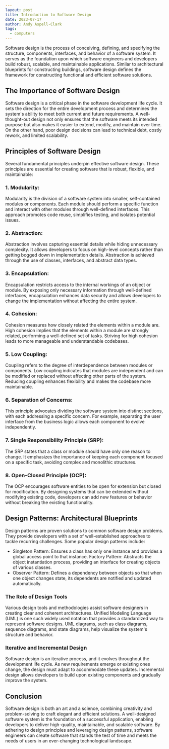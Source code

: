 ```yaml
---
layout: post
title: Introduction to Software Design
date: 2023-07-17
author: Andy Aspell-Clark
tags:
  - computers
---
```


Software design is the process of conceiving, defining, and specifying the structure, components, interfaces, and
behavior of a software system. It serves as the foundation upon which software engineers and developers build robust,
scalable, and maintainable applications. Similar to architectural blueprints for constructing buildings, software design
defines the framework for constructing functional and efficient software solutions.

## The Importance of Software Design

Software design is a critical phase in the software development life cycle. It sets the direction for the entire
development process and determines the system's ability to meet both current and future requirements. A well-thought-out
design not only ensures that the software meets its intended purpose but also makes it easier to extend, modify, and
maintain over time. On the other hand, poor design decisions can lead to technical debt, costly rework, and limited
scalability.

## Principles of Software Design

Several fundamental principles underpin effective software design. These principles are essential for creating software
that is robust, flexible, and maintainable:

### 1. Modularity:

Modularity is the division of a software system into smaller, self-contained modules or components. Each module should
perform a specific function and interact with other modules through well-defined interfaces. This approach promotes code
reuse, simplifies testing, and isolates potential issues.

### 2. Abstraction:

Abstraction involves capturing essential details while hiding unnecessary complexity. It allows developers to focus on
high-level concepts rather than getting bogged down in implementation details. Abstraction is achieved through the use
of classes, interfaces, and abstract data types.

### 3. Encapsulation:

Encapsulation restricts access to the internal workings of an object or module. By exposing only necessary information
through well-defined interfaces, encapsulation enhances data security and allows developers to change the implementation
without affecting the entire system.

### 4. Cohesion:

Cohesion measures how closely related the elements within a module are. High cohesion implies that the elements within a
module are strongly related, performing a well-defined set of tasks. Striving for high cohesion leads to more manageable
and understandable codebases.

### 5. Low Coupling:

Coupling refers to the degree of interdependence between modules or components. Low coupling indicates that modules are
independent and can be modified or replaced without affecting other parts of the system. Reducing coupling enhances
flexibility and makes the codebase more maintainable.

### 6. Separation of Concerns:

This principle advocates dividing the software system into distinct sections, with each addressing a specific concern.
For example, separating the user interface from the business logic allows each component to evolve independently.

### 7. Single Responsibility Principle (SRP):

The SRP states that a class or module should have only one reason to change. It emphasizes the importance of keeping
each component focused on a specific task, avoiding complex and monolithic structures.

### 8. Open-Closed Principle (OCP):

The OCP encourages software entities to be open for extension but closed for modification. By designing systems that can
be extended without modifying existing code, developers can add new features or behavior without breaking the existing
functionality.

## Design Patterns: Architectural Blueprints

Design patterns are proven solutions to common software design problems. They provide developers with a set of
well-established approaches to tackle recurring challenges. Some popular design patterns include:

* Singleton Pattern: Ensures a class has only one instance and provides a global access point to that instance.
  Factory Pattern: Abstracts the object instantiation process, providing an interface for creating objects of various
  classes.
* Observer Pattern: Defines a dependency between objects so that when one object changes state, its dependents are
  notified and updated automatically.

### The Role of Design Tools

Various design tools and methodologies assist software designers in creating clear and coherent architectures. Unified
Modeling Language (UML) is one such widely used notation that provides a standardized way to represent software designs.
UML diagrams, such as class diagrams, sequence diagrams, and state diagrams, help visualize the system's structure and
behavior.

### Iterative and Incremental Design

Software design is an iterative process, and it evolves throughout the development life cycle. As new requirements
emerge or existing ones change, the design must adapt to accommodate these updates. Incremental design allows developers
to build upon existing components and gradually improve the system.

## Conclusion

Software design is both an art and a science, combining creativity and problem-solving to craft elegant and efficient
solutions. A well-designed software system is the foundation of a successful application, enabling developers to deliver
high-quality, maintainable, and scalable software. By adhering to design principles and leveraging design patterns,
software engineers can create software that stands the test of time and meets the needs of users in an ever-changing
technological landscape.

